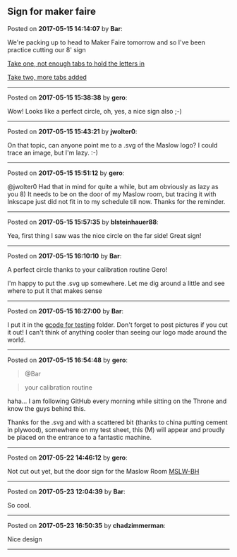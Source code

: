 ## Sign for maker faire
Posted on **2017-05-15 14:14:07** by **Bar**:

We're packing up to head to Maker Faire tomorrow and so I've been practice cutting our 8' sign



 [Take one, not enough tabs to hold the letters in](../../images/78/P2/78P2_screenshot_20170515120928.png.jpg) 



 [Take two, more tabs added](../../images/VA/JK/VAJK_screenshot_20170515140932.png.jpg)

---

Posted on **2017-05-15 15:38:38** by **gero**:

Wow! Looks like a perfect circle, oh, yes, a nice sign also ;-)

---

Posted on **2017-05-15 15:43:21** by **jwolter0**:

On that topic, can anyone point me to a .svg of the Maslow logo?  I could trace an image, but I'm lazy. :-)

---

Posted on **2017-05-15 15:51:12** by **gero**:

@jwolter0 Had that in mind for quite a while, but am obviously as lazy as you 8) It needs to be on the door of my Maslow room, but tracing it with Inkscape just did not fit in to my schedule till now. Thanks for the reminder.

---

Posted on **2017-05-15 15:57:35** by **blsteinhauer88**:

Yea, first thing I saw was the nice circle on the far side!  Great sign!

---

Posted on **2017-05-15 16:10:10** by **Bar**:

A perfect circle thanks to your calibration routine Gero!



I'm happy to put the .svg up somewhere. Let me dig around a little and see where to put it that makes sense

---

Posted on **2017-05-15 16:27:00** by **Bar**:

I put it in the [gcode for testing](https://github.com/MaslowCNC/GroundControl/tree/master/gcodeForTesting) folder. Don't forget to post pictures if you cut it out! I can't think of anything cooler than seeing our logo made around the world.

---

Posted on **2017-05-15 16:54:48** by **gero**:

> @Bar

> your calibration routine

haha... I am following GitHub every morning while sitting on the Throne and know the guys behind this.

Thanks for the .svg and with a scattered bit (thanks to china putting cement in plywood), somewhere on my test sheet, this (M) will appear and proudly be placed on the entrance to a fantastic machine.

---

Posted on **2017-05-22 14:46:12** by **gero**:

Not cut out yet, but the door sign for the Maslow Room  [MSLW-BH](../../images/aA/nB/aAnB_mslwbh.jpg.jpg)

---

Posted on **2017-05-23 12:04:39** by **Bar**:

So cool.

---

Posted on **2017-05-23 16:50:35** by **chadzimmerman**:

Nice design

---


